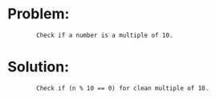 # Problem:
            Check if a number is a multiple of 10.

# Solution:
            Check if (n % 10 == 0) for clean multiple of 10.

